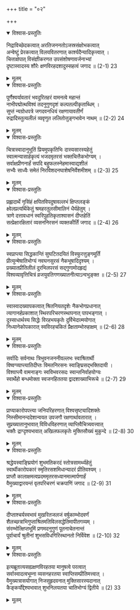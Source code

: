 +++
title = "०२"

+++

<details open><summary>विश्वास-प्रस्तुतिः</summary>

निद्राविच्छेदकत्वात् अरतिजननतोऽजस्रसंक्षोभकत्वात्  
अन्वेष्टुं प्रेरकत्वात् विलयवितरणात् कार्श्यदैन्यादिकृत्त्वात् ।  
चित्ताक्षेपात् विसंज्ञीकरणत उपसंशोषणावर्जनाभ्यां  
दृष्टास्वादस्य शौरेः क्षणविरहदशादुस्सहत्वं जगाद ॥ (2-1) 23
</details>

<details><summary>मूलम्</summary>

निद्राविच्छेदकत्वात् अरतिजननतोऽजस्रसंक्षोभकत्वात्  
अन्वेष्टुं प्रेरकत्वात् विलयवितरणात् कार्श्यदैन्यादिकृत्त्वात् ।  
चित्ताक्षेपात् विसंज्ञीकरणत उपसंशोषणावर्जनाभ्यां  
दृष्टास्वादस्य शौरेः क्षणविरहदशादुस्सहत्वं जगाद ॥ (2-1) 23
</details>



<details open><summary>विश्वास-प्रस्तुतिः</summary>

पूर्णैश्वर्यावतारं भवदुरितहरं वामनत्वे महान्तं  
नाभीपद्मोत्थविश्वं तदनुगुणदृशं कल्पतल्पीकृताब्धिम् ।  
सुप्तं न्यग्रोधपत्रे जगदवनधियं रक्षणायावतीर्णं  
रुद्रादिस्तुत्यलीलं व्यवृणुत ललितोत्तुङ्गभावेन नाथम् ॥ (2-2) 24
</details>

<details><summary>मूलम्</summary>

पूर्णैश्वर्यावतारं भवदुरितहरं वामनत्वे महान्तं  
नाभीपद्मोत्थविश्वं तदनुगुणदृशं कल्पतल्पीकृताब्धिम् ।  
सुप्तं न्यग्रोधपत्रे जगदवनधियं रक्षणायावतीर्णं  
रुद्रादिस्तुत्यलीलं व्यवृणुत ललितोत्तुङ्गभावेन नाथम् ॥ (2-2) 24
</details>



<details open><summary>विश्वास-प्रस्तुतिः</summary>

चित्रास्वादानुभूतिं प्रियमुपकृतिभिः दास्यसारस्यहेतुं  
स्वात्मन्यासार्हकृत्यं भजदमृतरसं भक्तचित्तैकभोग्यम् ।  
सर्वाक्षप्रीणनार्हं सपदि बहुफलस्नेहमास्वाद्यशीलं  
सभ्यैः साध्यैः समेतं निरविशदनघाशेषनिर्वेशमीशम् ॥ (2-3) 25
</details>

<details><summary>मूलम्</summary>

चित्रास्वादानुभूतिं प्रियमुपकृतिभिः दास्यसारस्यहेतुं  
स्वात्मन्यासार्हकृत्यं भजदमृतरसं भक्तचित्तैकभोग्यम् ।  
सर्वाक्षप्रीणनार्हं सपदि बहुफलस्नेहमास्वाद्यशीलं  
सभ्यैः साध्यैः समेतं निरविशदनघाशेषनिर्वेशमीशम् ॥ (2-3) 25
</details>



<details open><summary>विश्वास-प्रस्तुतिः</summary>

प्रह्लादार्थे नृसिंहं क्षपितविपदुषावल्लभं क्षिप्तलङ्कं  
क्ष्वेलप्रत्यर्थिकेतुं श्रमहरतुलसीमालिनं धैर्यहेतुम् ।  
त्राणे दत्तावधानं स्वरिपुहतिकृताश्वासनं दीप्तहेतिं  
सत्प्रेक्षारक्षितारं व्यसननिरसनं व्यक्तकीर्तिं जगाद ॥ (2-4) 26
</details>

<details><summary>मूलम्</summary>

प्रह्लादार्थे नृसिंहं क्षपितविपदुषावल्लभं क्षिप्तलङ्कं  
क्ष्वेलप्रत्यर्थिकेतुं श्रमहरतुलसीमालिनं धैर्यहेतुम् ।  
त्राणे दत्तावधानं स्वरिपुहतिकृताश्वासनं दीप्तहेतिं  
सत्प्रेक्षारक्षितारं व्यसननिरसनं व्यक्तकीर्तिं जगाद ॥ (2-4) 26
</details>



<details open><summary>विश्वास-प्रस्तुतिः</summary>

स्वप्राप्त्या सिद्धकान्तिं सुघटितदयितं विस्फुरत्तुङ्गमूर्तिं  
प्रीत्युन्मेषातिभोग्यं नवघनसुरसं नैकभूषादिदृश्यम् ।  
प्रख्यातप्रीतिलीलं दुरभिलपरसं सद्गुणामोदहृद्यं  
विश्वव्यावृत्तिचित्रं व्रजयुवतिगणख्यातनीत्याऽन्वभुङ्क्त ॥ (2-5) 27
</details>

<details><summary>मूलम्</summary>

स्वप्राप्त्या सिद्धकान्तिं सुघटितदयितं विस्फुरत्तुङ्गमूर्तिं  
प्रीत्युन्मेषातिभोग्यं नवघनसुरसं नैकभूषादिदृश्यम् ।  
प्रख्यातप्रीतिलीलं दुरभिलपरसं सद्गुणामोदहृद्यं  
विश्वव्यावृत्तिचित्रं व्रजयुवतिगणख्यातनीत्याऽन्वभुङ्क्त ॥ (2-5) 27
</details>



<details open><summary>विश्वास-प्रस्तुतिः</summary>

स्वास्वादख्यापकत्वात् श्रितनियतदृशेः नैकभोगप्रधानात्  
त्यागानर्हप्रकाशात् स्थिरपरिचरणस्थापनात् पापभङ्गात् ।  
दुस्साधार्थस्य सिद्धेः विरहभयकृतेः दुर्विभेदात्मयोगात्  
निध्यानेकोपकारात् स्वविरहचकितं प्रैक्षताम्भोरुहाक्षम् ॥ (2-6) 28
</details>

<details><summary>मूलम्</summary>

स्वास्वादख्यापकत्वात् श्रितनियतदृशेः नैकभोगप्रधानात्  
त्यागानर्हप्रकाशात् स्थिरपरिचरणस्थापनात् पापभङ्गात् ।  
दुस्साधार्थस्य सिद्धेः विरहभयकृतेः दुर्विभेदात्मयोगात्  
निध्यानेकोपकारात् स्वविरहचकितं प्रैक्षताम्भोरुहाक्षम् ॥ (2-6) 28
</details>



<details open><summary>विश्वास-प्रस्तुतिः</summary>

सर्वादिः सर्वनाथः त्रिभुवनजननीवल्लभः स्वाश्रितार्थी  
विष्वग्व्याप्त्यातिदीप्तः विमतनिरसनः स्वाङ्घ्रिसद्भक्तिदायी ।  
विश्वाप्त्यै वामनाङ्गः स्वविभवरसदः स्वान्तनिर्वाहयोग्यः  
स्वार्थेहो बन्धमोक्ता स्वजनहिततया द्वादशाख्याभिरूचे ॥ (2-7) 29
</details>

<details><summary>मूलम्</summary>

सर्वादिः सर्वनाथः त्रिभुवनजननीवल्लभः स्वाश्रितार्थी  
विष्वग्व्याप्त्यातिदीप्तः विमतनिरसनः स्वाङ्घ्रिसद्भक्तिदायी ।  
विश्वाप्त्यै वामनाङ्गः स्वविभवरसदः स्वान्तनिर्वाहयोग्यः  
स्वार्थेहो बन्धमोक्ता स्वजनहिततया द्वादशाख्याभिरूचे ॥ (2-7) 29
</details>



<details open><summary>विश्वास-प्रस्तुतिः</summary>

प्राप्याकारोपपत्त्या जनिपरिहरणात् विश्वसृष्ट्यादिशक्तेः  
निस्सीमानन्ददेशान्वयत उपजगौ रक्षणार्थावतारात् ।  
सुप्रख्यातानुभावात् विविधविहरणात् व्याप्तिवैचित्र्यवत्त्वात्  
भक्तैः द्राग्दृश्यभावात् अखिलफलकृतेः मुक्तिसौख्यं मुकुन्दे ॥ (2-8) 30
</details>

<details><summary>मूलम्</summary>

प्राप्याकारोपपत्त्या जनिपरिहरणात् विश्वसृष्ट्यादिशक्तेः  
निस्सीमानन्ददेशान्वयत उपजगौ रक्षणार्थावतारात् ।  
सुप्रख्यातानुभावात् विविधविहरणात् व्याप्तिवैचित्र्यवत्त्वात्  
भक्तैः द्राग्दृश्यभावात् अखिलफलकृतेः मुक्तिसौख्यं मुकुन्दे ॥ (2-8) 30
</details>



<details open><summary>विश्वास-प्रस्तुतिः</summary>

श्रद्धेयस्वाङ्घ्रियोगं शुभमतिकरदं स्तोत्रसामर्थ्यहेतुं  
स्वार्थीकारोपकारं स्मृतिरसशमिधान्यादरं प्रीतिवश्यम् ।  
प्राप्तौ कालाक्षमत्वप्रदममृतरसध्यानमात्मार्पणार्हं  
वैमुख्याद्वारयन्तं वृतपरिचरणं चक्रपाणिं जगाद ॥ (2-9) 31
</details>

<details><summary>मूलम्</summary>

श्रद्धेयस्वाङ्घ्रियोगं शुभमतिकरदं स्तोत्रसामर्थ्यहेतुं  
स्वार्थीकारोपकारं स्मृतिरसशमिधान्यादरं प्रीतिवश्यम् ।  
प्राप्तौ कालाक्षमत्वप्रदममृतरसध्यानमात्मार्पणार्हं  
वैमुख्याद्वारयन्तं वृतपरिचरणं चक्रपाणिं जगाद ॥ (2-9) 31
</details>



<details open><summary>विश्वास-प्रस्तुतिः</summary>

दीप्ताश्चर्यस्वभावं मुखरितजलजं वर्षुकाम्भोदवर्णं  
शैलच्छत्राभिगुप्ताश्रितमतिविलसद्धेतिमापीतगव्यम् ।  
संरम्भोत्क्षिप्तभूमिं प्रणमदनुगुणं पूतनाचेतनान्तं  
पूर्वाचार्यं श्रुतीनां शुभसविधगिरिस्थानतो निर्विवेश ॥ (2-10) 32
</details>

<details><summary>मूलम्</summary>

दीप्ताश्चर्यस्वभावं मुखरितजलजं वर्षुकाम्भोदवर्णं  
शैलच्छत्राभिगुप्ताश्रितमतिविलसद्धेतिमापीतगव्यम् ।  
संरम्भोत्क्षिप्तभूमिं प्रणमदनुगुणं पूतनाचेतनान्तं  
पूर्वाचार्यं श्रुतीनां शुभसविधगिरिस्थानतो निर्विवेश ॥ (2-10) 32
</details>



<details open><summary>विश्वास-प्रस्तुतिः</summary>

इत्यब्रूतात्यसह्यक्षणविरहतया मानुषत्वे परत्वात्  
सर्वास्वादत्वभूम्ना व्यसनहरतया स्वाप्तिसम्प्रीतिमत्त्वात् ।  
वैमुख्यत्रासयोगात् निजसुहृदवनात् मुक्तिसारस्यदानात्  
कैङ्कर्योद्देश्यभावात् शुभनिलयतया चातिभोग्यं द्वितीये ॥ (2) 33
</details>

<details><summary>मूलम्</summary>

इत्यब्रूतात्यसह्यक्षणविरहतया मानुषत्वे परत्वात्  
सर्वास्वादत्वभूम्ना व्यसनहरतया स्वाप्तिसम्प्रीतिमत्त्वात् ।  
वैमुख्यत्रासयोगात् निजसुहृदवनात् मुक्तिसारस्यदानात्  
कैङ्कर्योद्देश्यभावात् शुभनिलयतया चातिभोग्यं द्वितीये ॥ (2) 33
</details>
